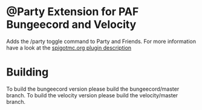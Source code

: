# @Party Extension for PAF Bungeecord and Velocity

Adds the /party toggle command to Party and Friends. For more information have a look
at the [spigotmc.org plugin description](https://www.spigotmc.org/resources/37625/)

# Building

To build the bungeecord version please build the bungeecord/master branch. To build the velocity version please build
the velocity/master branch.
